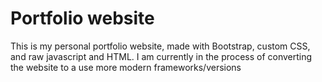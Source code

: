 # Portfolio website
  This is my personal portfolio website, made with Bootstrap, custom CSS, and raw javascript and HTML.
  I am currently in the process of converting the website to a use more modern frameworks/versions
